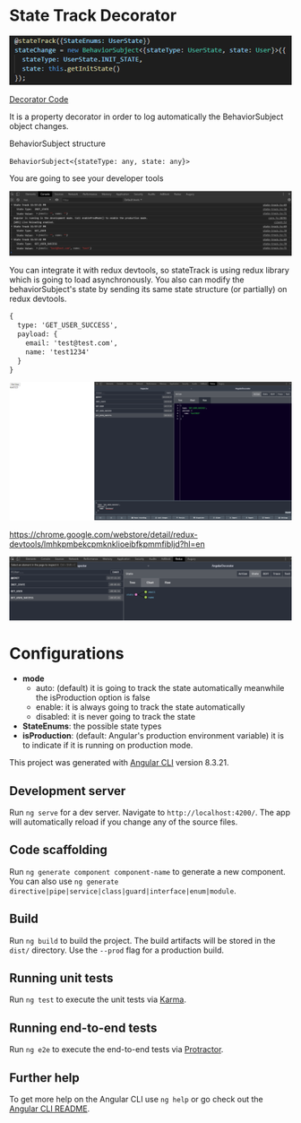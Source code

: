 # State Track Decorator
![Decorator](screens/decorator.png)

[Decorator Code](src/app/decorators/state-track.ts)

It is a property decorator in order to log automatically the BehaviorSubject object changes.

BehaviorSubject structure

`BehaviorSubject<{stateType: any, state: any}>`

You are going to see your developer tools

![Console Logs](screens/console.png)

You can integrate it with redux devtools, so stateTrack is using redux library which is going to load asynchronously.
You also can modify the behaviorSubject's state by sending its same state structure (or partially) on redux devtools.

```
{
  type: 'GET_USER_SUCCESS',
  payload: {
    email: 'test@test.com',
    name: 'test1234'
  }
}
```

![Redux DevTools Modify](screens/redux-devtools-modify.png)

https://chrome.google.com/webstore/detail/redux-devtools/lmhkpmbekcpmknklioeibfkpmmfibljd?hl=en

![Redux DevTools](screens/redux-devtools.png)

# Configurations

- **mode**
  - auto: (default) it is going to track the state automatically meanwhile the isProduction option is false
  - enable: it is always going to track the state automatically
  - disabled: it is never going to track the state
- **StateEnums**: the possible state types
- **isProduction**: (default: Angular's production environment variable) it is to indicate if it is running on production mode.


This project was generated with [Angular CLI](https://github.com/angular/angular-cli) version 8.3.21.

## Development server

Run `ng serve` for a dev server. Navigate to `http://localhost:4200/`. The app will automatically reload if you change any of the source files.

## Code scaffolding

Run `ng generate component component-name` to generate a new component. You can also use `ng generate directive|pipe|service|class|guard|interface|enum|module`.

## Build

Run `ng build` to build the project. The build artifacts will be stored in the `dist/` directory. Use the `--prod` flag for a production build.

## Running unit tests

Run `ng test` to execute the unit tests via [Karma](https://karma-runner.github.io).

## Running end-to-end tests

Run `ng e2e` to execute the end-to-end tests via [Protractor](http://www.protractortest.org/).

## Further help

To get more help on the Angular CLI use `ng help` or go check out the [Angular CLI README](https://github.com/angular/angular-cli/blob/master/README.md).

